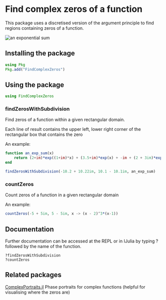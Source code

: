 # Find complex zeros of a function

This package uses a discretised version of the argument principle to find regions containing zeros of a function.

![an exponential sum](https://user-images.githubusercontent.com/42966414/160807046-31cc6d57-d05d-4e67-80e8-074cdfa4faeb.png)

## Installing the package

```julia
using Pkg
Pkg.add("FindComplexZeros")
```

## Using the package

```julia
using FindComplexZeros
```

### findZerosWithSubdivision

Find zeros of a function within a given rectangular domain.

Each line of result contains the upper left, lower right corner of the rectangular box that contains the zero

An example:

```julia
function an_exp_sum(x)
    return (2+im)*exp((1+im)*x) + (3.5+im)*exp(x) + -im + (2 + 3im)*exp(-x) + (5 - im)*exp((-1+im)*x)
end

findZerosWithSubdivision(-10.2 + 10.22im, 10.1 - 10.1im, an_exp_sum)
```

### countZeros

Count zeros of a function in a given rectangular domain

An example:

```julia
countZeros(-5 + 5im, 5 - 5im, x -> (x - 2)^3*(x-1))
```

## Documentation

Further documentation can be accessed at the REPL or in IJulia by typing ? followed by the name of the function.

```julia-repl
?findZerosWithSubdivision
?countZeros
```

## Related packages

[ComplexPortraits.jl](https://github.com/luchr/ComplexPortraits.jl) Phase portraits for complex functions (helpful for visualising where the zeros are)
